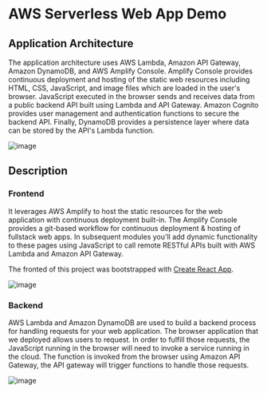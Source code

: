 # AWS Serverless Web App Demo

## Application Architecture

The application architecture uses AWS Lambda, Amazon API Gateway, Amazon DynamoDB, and AWS Amplify Console. Amplify Console provides continuous deployment and hosting of the static web resources including HTML, CSS, JavaScript, and image files which are loaded in the user's browser. JavaScript executed in the browser sends and receives data from a public backend API built using Lambda and API Gateway. Amazon Cognito provides user management and authentication functions to secure the backend API. Finally, DynamoDB provides a persistence layer where data can be stored by the API's Lambda function.

![image](https://user-images.githubusercontent.com/17631776/120604245-6f2c5880-c47f-11eb-9d63-c6a197946c39.png)


## Description

### Frontend
It leverages AWS Amplify to host the static resources for the web application with continuous deployment built-in. The Amplify Console provides a git-based workflow for continuous deployment & hosting of fullstack web apps. In subsequent modules you'll add dynamic functionality to these pages using JavaScript to call remote RESTful APIs built with AWS Lambda and Amazon API Gateway.

The fronted of this project was bootstrapped with [Create React App](https://github.com/facebook/create-react-app). 

![image](https://user-images.githubusercontent.com/17631776/120603547-bebe5480-c47e-11eb-9c4a-f085a0aa242f.png)

### Backend
AWS Lambda and Amazon DynamoDB are used to build a backend process for handling requests for your web application. The browser application that we deployed allows users to request. In order to fulfill those requests, the JavaScript running in the browser will need to invoke a service running in the cloud. The function is invoked from the browser using Amazon API Gateway, the API gateway will trigger functions to handle those requests.

![image](https://user-images.githubusercontent.com/17631776/120606053-5755d400-c481-11eb-893a-f59be522d44d.png)










